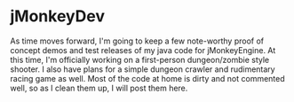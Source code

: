 # jMonkeyDev

As time moves forward, I'm going to keep a few note-worthy proof of concept demos and test releases of my java code for jMonkeyEngine. At this time, I'm officially working on a first-person dungeon/zombie style shooter. I also have plans for a simple dungeon crawler and rudimentary racing game as well. Most of the code at home is dirty and not commented well, so as I clean them up, I will post them here.
